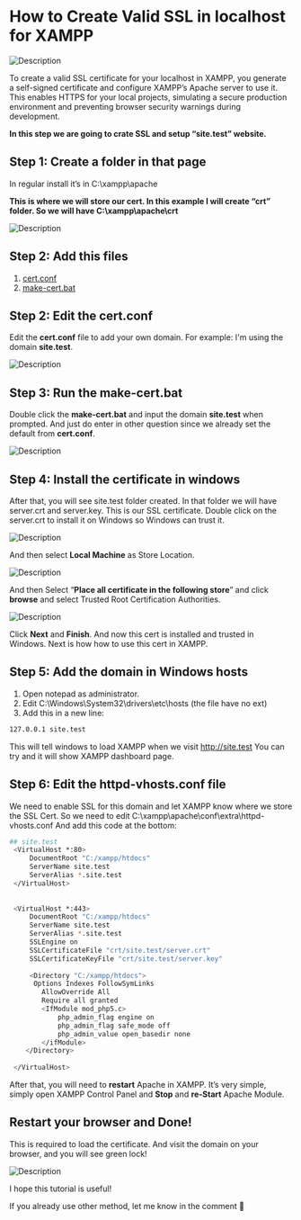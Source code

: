# How to Create Valid SSL in localhost for XAMPP
![Description](./images/secure-https-lock-in-chrome-ssl-localhost.png)

To create a valid SSL certificate for your localhost in XAMPP, you generate a self-signed certificate and configure XAMPP’s Apache server to use it. This enables HTTPS for your local projects, simulating a secure production environment and preventing browser security warnings during development.

**In this step we are going to crate SSL and setup “site.test” website.**
## Step 1: Create a folder in that page
In regular install it’s in C:\xampp\apache

**This is where we will store our cert. In this example I will create “crt” folder. So we will have C:\xampp\apache\crt**


![Description](./images/create-folder.png)

## Step 2: Add this files
1. [cert.conf](./cert.conf)
2. [make-cert.bat](./make-cert.bat)

## Step 2: Edit the cert.conf
Edit the **cert.conf** file to add your own domain. For example: I'm using the domain **site.test**.

![Description](./images/edit-cert-file.png)

## Step 3: Run the make-cert.bat

Double click the **make-cert.bat** and input the domain **site.test** when prompted. And just do enter in other question since we already set the default from **cert.conf**.

![Description](./images/make-cert.jpg)

## Step 4: Install the certificate in windows
After that, you will see site.test folder created. In that folder we will have server.crt and server.key. This is our SSL certificate.
Double click on the server.crt to install it on Windows so Windows can trust it.

![Description](./images/cert-window.png)

And then select **Local Machine** as Store Location.

![Description](./images/install-cert.png)

And then Select “**Place all certificate in the following store**” and click **browse** and select Trusted Root Certification Authorities.

![Description](./images/install-cert-as-trusted.png)

Click **Next** and **Finish**.
And now this cert is installed and trusted in Windows. Next is how how to use this cert in XAMPP.

## Step 5: Add the domain in Windows hosts
1. Open notepad as administrator.
2. Edit C:\Windows\System32\drivers\etc\hosts (the file have no ext)
3. Add this in a new line:
```bash
127.0.0.1 site.test
```
This will tell windows to load XAMPP when we visit http://site.test You can try and it will show XAMPP dashboard page.

## Step 6: Edit the httpd-vhosts.conf file
We need to enable SSL for this domain and let XAMPP know where we store the SSL Cert. So we need to edit C:\xampp\apache\conf\extra\httpd-vhosts.conf
And add this code at the bottom:
```bash
## site.test
 <VirtualHost *:80>
     DocumentRoot "C:/xampp/htdocs"
     ServerName site.test
     ServerAlias *.site.test
 </VirtualHost>
 
 
 <VirtualHost *:443>
     DocumentRoot "C:/xampp/htdocs"
     ServerName site.test
     ServerAlias *.site.test
     SSLEngine on
     SSLCertificateFile "crt/site.test/server.crt"
     SSLCertificateKeyFile "crt/site.test/server.key"
	 
	 <Directory "C:/xampp/htdocs">
	  Options Indexes FollowSymLinks
        AllowOverride All
        Require all granted
        <IfModule mod_php5.c>
            php_admin_flag engine on
            php_admin_flag safe_mode off
            php_admin_value open_basedir none
        </ifModule>
	</Directory>
	
 </VirtualHost>
```
After that, you will need to **restart** Apache in XAMPP.  It’s very simple, simply open XAMPP Control Panel and **Stop** and **re-Start** Apache Module.

## Restart your browser and Done!
This is required to load the certificate. And visit the domain on your browser, and you will see green lock!

![Description](./images/secure-https-lock-in-chrome-ssl-localhost.png)

I hope this tutorial is useful!

If you already use other method, let me know in the comment 🙂
